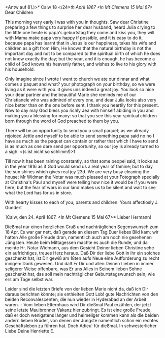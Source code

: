<Antw auf 81.)>* Calw 18 </24>*th April 1867
 <In Mt Clemens 15 Mai 67>*
Dear Children

This morning very early I was with you in thoughts. Saw dear Christine preparing a few things to surprise her dear husband, heard Julia crying to the little one heute is papa's geburtstag they come and kiss you, they will with Mama make papa very happy if possible, and it is easy to do it, because papa has learnt that in Jesus is our happiness, takes his wife and children as a gift from Him, He knows that the natural birthday is not the important day and not to be compared to the spiritual birth of which he does not know exactly the day; but the year, and it is enough, he has become a child of God knows his heavenly father, and wishes to live to his glory with his household.

Only imagine since I wrote I went to church we ate our dinnar and what comes a paquet and what? your photograph on your birthday, so we were living as it were with you. it gives uns indeed a great joy. You look so nice your dear partner and the beautiful Marie she reminds me of our Christianele who was admired of every one, and dear Julia looks also very nice better than on the one before sent. I thank you heartily for this present. Now to day may God bless you richly Jea with himself abiding in you and making you a blessing for many: so that you see this year spiritual children born through the word of God preached to them by you.

There will be an opportunity to send you a small paquet; as we already rejoiced Jettle and myself to be able to send something papa said no no I have as much as the paquet can contain or rather that which I have to send is as much as one dare send per opportunity, so our joy is already turned to a sigh. <(s ist nicht so schlimm!)>1

Till now it has been raining constantly, so that some peopel said, it looks as in the year 1816 as if God would send us a real year of famine; but to day the sun shines which gives real joy 23d. We are very busy cleaning the house; Mr Widman the Notar was much pleased at your Fotograph specially at Christina's Paul and myself were telling how nice it would be if you were here; but the fear of wars in our land makes us to be silent and wait to see what the Lord has for us in store.

With hearty kisses to each of you, parents and children. Yours affectiosly  J. Gundert


 1Calw, den 24. April 1867.
 <In Mt Clemens 15 Mai 67>*
Lieber Hermann!

Dießmal nur einen herzlichen Gruß und nachträglichen Segenswunsch zum 18 Apr. Es war gar nett, daß gerade an diesem Tag Euer liebes Bild kam; wir hatten Alle große Freude dran, namentlich auch am noch nie gesehenen Jüngsten. Heute beim Mittagessen machte es auch die Runde, und da meinte Hr. Notar Widmann, aus dem Gesicht Deiner lieben Christine sehe ein aufrichtiges, treues Herz heraus. Daß Dir der liebe Gott in ihr ein solches geschenkt hat, ist Dir gewiß am 18ten aufs Neue eine Aufforderung zu recht innigem Dank gewesen. Und daß Er Dir und allen Deinen Lieben in immer seligerer Weise offenbare, was Er uns Alles in Seinem lieben Sohne geschenkt hat, das soll mein nachträglicher Geburtstagswunsch sein, wie ers am Tage selbst war.

Leider sind die letzten Briefe von der lieben Marie nicht da, daß ich Dir daraus berichten könnte; sie enthielten Gott Lob! gute Nachrichten von den beiden Reconvalescenten, die nun wieder in Hyderabad an der Arbeit waren. - Vom lieben Elternhaus wird Dir dießmal Paul erzählen, der jetzt seine letzte Maulbronner Vakanz hier zubringt. Es ist eine große Freude, daß er doch wenigstens länger und heimeliger kommen kann als die beiden andern lieben Brüder, von denen der Jüngste namentlich schon ein rechtes Geschäftsleben zu führen hat. Doch Adieu! für dießmal. In schwesterlicher Liebe Deine  Henriette E.
